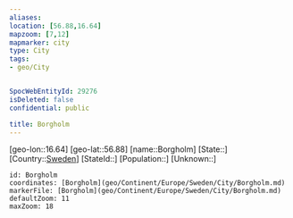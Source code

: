 ```yaml
---
aliases: 
location: [56.88,16.64]
mapzoom: [7,12] 
mapmarker: city 
type: City
tags:
- geo/City


SpocWebEntityId: 29276
isDeleted: false
confidential: public

title: Borgholm
---
```

[geo-lon::16.64]
[geo-lat::56.88]
[name::Borgholm]
[State::]
[Country::[Sweden](geo/Continent/Europe/Sweden.md)]
[StateId::]
[Population::]
[Unknown::]


```leaflet
id: Borgholm
coordinates: [Borgholm](geo/Continent/Europe/Sweden/City/Borgholm.md)
markerFile: [Borgholm](geo/Continent/Europe/Sweden/City/Borgholm.md)
defaultZoom: 11 
maxZoom: 18
```


